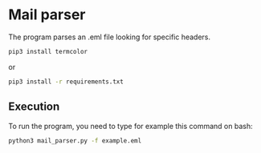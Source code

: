 # Mail parser
The program parses an .eml file looking for specific headers.
```bash
pip3 install termcolor
```
or<br>
```bash
pip3 install -r requirements.txt
```

## Execution
To run the program, you need to type for example this command on bash:
```bash
python3 mail_parser.py -f example.eml
```